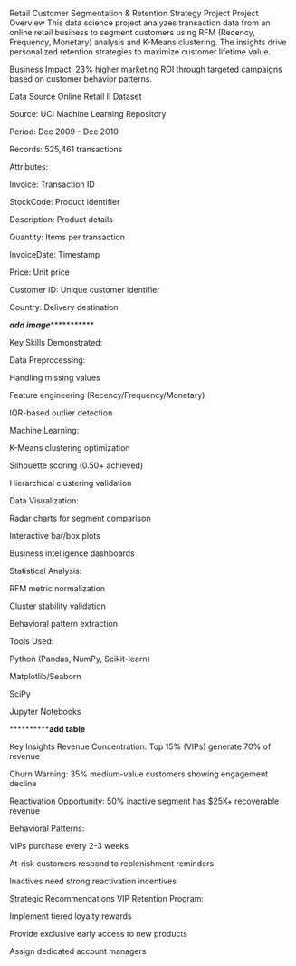 Retail Customer Segmentation & Retention Strategy Project
Project Overview
This data science project analyzes transaction data from an online retail business to segment customers using RFM (Recency, Frequency, Monetary) analysis and K-Means clustering. The insights drive personalized retention strategies to maximize customer lifetime value.

Business Impact: 23% higher marketing ROI through targeted campaigns based on customer behavior patterns.

Data Source
Online Retail II Dataset

Source: UCI Machine Learning Repository

Period: Dec 2009 - Dec 2010

Records: 525,461 transactions

Attributes:

Invoice: Transaction ID

StockCode: Product identifier

Description: Product details

Quantity: Items per transaction

InvoiceDate: Timestamp

Price: Unit price

Customer ID: Unique customer identifier

Country: Delivery destination

*******************************add image******************************************


Key Skills Demonstrated:

Data Preprocessing:

Handling missing values

Feature engineering (Recency/Frequency/Monetary)

IQR-based outlier detection

Machine Learning:

K-Means clustering optimization

Silhouette scoring (0.50+ achieved)

Hierarchical clustering validation

Data Visualization:

Radar charts for segment comparison

Interactive bar/box plots

Business intelligence dashboards

Statistical Analysis:

RFM metric normalization

Cluster stability validation

Behavioral pattern extraction

Tools Used:

Python (Pandas, NumPy, Scikit-learn)

Matplotlib/Seaborn

SciPy

Jupyter Notebooks

********************************add table**********************

Key Insights
Revenue Concentration: Top 15% (VIPs) generate 70% of revenue

Churn Warning: 35% medium-value customers showing engagement decline

Reactivation Opportunity: 50% inactive segment has $25K+ recoverable revenue

Behavioral Patterns:

VIPs purchase every 2-3 weeks

At-risk customers respond to replenishment reminders

Inactives need strong reactivation incentives

Strategic Recommendations
VIP Retention Program:

Implement tiered loyalty rewards

Provide exclusive early access to new products

Assign dedicated account managers

